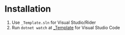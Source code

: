 # Installation

1. Use `_Template.sln` for Visual Studio/Rider
2. Run `dotnet watch` at [_Template](./src/_Template/) for Visual Studio Code
